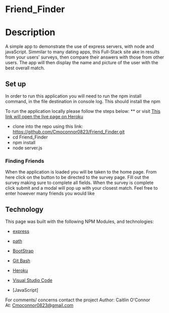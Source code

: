 # Friend_Finder

<h1>Description</h1>
A simple app to demonstrate the use of express servers, with node and javaScript. Simmilar to many dating apps, this Full-Stack site ake in results from your users' surveys, then compare their answers with those from other users. The app will then display the name and picture of the user with the best overall match.

<h2>Set up</h2>
In order to run this application you will need to run the npm install command, in the file destination in console log. This should install the npm 

To run the application locally  please follow the steps below:
** or visit [This link will open the live page on Heroku](https://ancient-fortress-22030.herokuapp.com/)


* clone into the repo using this link: https://github.com/Cmoconnor0823/Friend_Finder.git 
* cd Friend_Finder
* npm install
* node server.js 


<h3>Finding Friends</h3>
When the application is loaded you will be taken to the home page. From here click on the button to be directed to the survey page. Fill out the survey making sure to complete all fields. When the survey is complete click submit and a modal will pop up with your closest match. Feel free to enter however many friends you would like



<h2>Technology</h2>
This page was built with the following NPM Modules, and technologies:


* [express](https://www.npmjs.com/package/express) 

* [path](https://www.npmjs.com/package/path)

* [BootStrap](https://getbootstrap.com/)

* [Git Bash](https://gitforwindows.org/)

* [Heroku](https://id.heroku.com/login)

* [Visual Studio Code](https://code.visualstudio.com/)

* [JavaScript]





For comments/ concerns contact the project 
Author: Caitlin O'Connor  
At: Cmoconnor0823@gmail.com
